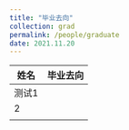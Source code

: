 ```yaml
---
title: "毕业去向"
collection: grad
permalink: /people/graduate
date: 2021.11.20
---
```


| 姓名 | 毕业去向 |
| - | - |
| 测试1 |   |
| 2 |   |
|   |   |
